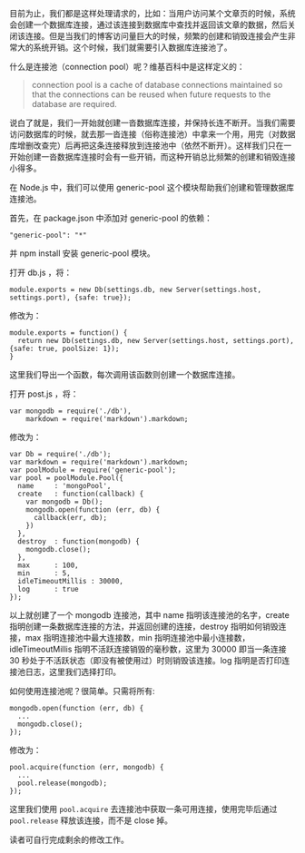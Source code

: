 目前为止，我们都是这样处理请求的，比如：当用户访问某个文章页的时候，系统会创建一个数据库连接，通过该连接到数据库中查找并返回该文章的数据，然后关闭该连接。但是当我们的博客访问量巨大的时候，频繁的创建和销毁连接会产生非常大的系统开销。这个时候，我们就需要引入数据库连接池了。

什么是连接池（connection pool）呢？维基百科中是这样定义的：

> connection pool is a cache of database connections maintained so that the connections can be reused when future requests to the database are required.

说白了就是，我们一开始就创建一沓数据库连接，并保持长连不断开。当我们需要访问数据库的时候，就去那一沓连接（俗称连接池）中拿来一个用，用完（对数据库增删改查完）后再把这条连接释放到连接池中（依然不断开）。这样我们只在一开始创建一沓数据库连接时会有一些开销，而这种开销总比频繁的创建和销毁连接小得多。

在 Node.js 中，我们可以使用 generic-pool 这个模块帮助我们创建和管理数据库连接池。

首先，在 package.json 中添加对 generic-pool 的依赖：

    "generic-pool": "*"

并 npm install 安装 generic-pool 模块。

打开 db.js ，将：

    module.exports = new Db(settings.db, new Server(settings.host, settings.port), {safe: true});

修改为：

    module.exports = function() {
      return new Db(settings.db, new Server(settings.host, settings.port), {safe: true, poolSize: 1});
    }

这里我们导出一个函数，每次调用该函数则创建一个数据库连接。

打开 post.js ，将：

    var mongodb = require('./db'),
        markdown = require('markdown').markdown;

修改为：

    var Db = require('./db');
    var markdown = require('markdown').markdown;
    var poolModule = require('generic-pool');
    var pool = poolModule.Pool({
      name     : 'mongoPool',
      create   : function(callback) {
        var mongodb = Db();
        mongodb.open(function (err, db) {
          callback(err, db);
        })
      },
      destroy  : function(mongodb) {
        mongodb.close();
      },
      max      : 100,
      min      : 5,
      idleTimeoutMillis : 30000,
      log      : true
    });

以上就创建了一个 mongodb 连接池，其中 name 指明该连接池的名字，create 指明创建一条数据库连接的方法，并返回创建的连接，destroy 指明如何销毁连接，max 指明连接池中最大连接数，min 指明连接池中最小连接数，idleTimeoutMillis 指明不活跃连接销毁的毫秒数，这里为 30000 即当一条连接 30 秒处于不活跃状态（即没有被使用过）时则销毁该连接。log 指明是否打印连接池日志，这里我们选择打印。

如何使用连接池呢？很简单。只需将所有:

    mongodb.open(function (err, db) {
      ...
      mongodb.close();
    });

修改为：

    pool.acquire(function (err, mongodb) {
      ...
      pool.release(mongodb);
    });

这里我们使用 `pool.acquire` 去连接池中获取一条可用连接，使用完毕后通过 `pool.release` 释放该连接，而不是 close 掉。

读者可自行完成剩余的修改工作。